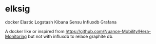 # elksig
docker Elastic Logstash Kibana Sensu Influxdb Grafana

A docker like or inspired from https://github.com/Nuance-Mobility/Hera-Monitoring but not with influxdb to relace graphite db.


